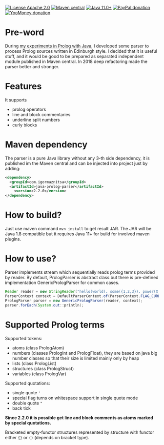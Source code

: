[![License Apache 2.0](https://img.shields.io/badge/license-Apache%20License%202.0-green.svg)](http://www.apache.org/licenses/LICENSE-2.0)
[![Maven central](https://maven-badges.herokuapp.com/maven-central/com.igormaznitsa/java-prolog-parser/badge.svg)](http://search.maven.org/#artifactdetails|com.igormaznitsa|java-prolog-parser|2.2.0|jar)
[![Java 11.0+](https://img.shields.io/badge/java-8.0%2b-green.svg)](https://bell-sw.com/pages/downloads/#jdk-21-lts)
[![PayPal donation](https://img.shields.io/badge/donation-PayPal-cyan.svg)](https://www.paypal.com/cgi-bin/webscr?cmd=_s-xclick&hosted_button_id=AHWJHJFBAWGL2)
[![YooMoney donation](https://img.shields.io/badge/donation-Yoo.money-blue.svg)](https://yoomoney.ru/to/41001158080699)


# Pre-word

During [my experiments in Prolog with Java](https://github.com/raydac/jprol), I developed some parser to process Prolog sources written in Edinburgh style. I decided that it is useful stuff, and it would be good to be prepared as separated independent module published in Maven central. In 2018 deep refactoring made the parser better and stronger.

# Features

It supports
 - prolog operators
 - line and block commentaries
 - underline split numbers
 - curly blocks

# Maven dependency

The parser is a pure Java library without any 3-th side dependency, it is published im the Maven central and can be injected into project just by adding:
```xml
<dependency>
  <groupId>com.igormaznitsa</groupId>
  <artifactId>java-prolog-parser</artifactId>
    <version>2.2.0</version>
</dependency>
```

# How to build?

Just use maven command `mvn install` to get result JAR. The JAR will be Java 1.8 compatible but it requires Java 11+ for
build for involved maven plugins.

# How to use?
Parser implements stream which sequentially reads prolog terms provided by reader. By default, PrologParser is abstract class but there is pre-defined implementation GenericPrologParser for common cases.
```java
Reader reader = new StringReader("hello(world). some({1,2,3}). power(X,Y,Z) :- Z is X ** Y.");
ParserContext context = DefaultParserContext.of(ParserContext.FLAG_CURLY_BRACKETS, Op.SWI);
PrologParser parser = new GenericPrologParser(reader, context);
parser.forEach(System.out::println);
```

# Supported Prolog terms
Supported tokens:
 - atoms (class PrologAtom)
 - numbers (classes PrologInt and PrologFloat), they are based on java big number classes so that their size is limited mainly only by heap
 - lists (class PrologList)
 - structures (class PrologStruct)
 - variables (class PrologVar)

Supported quotations:
 - single quote `'`
 - special flag turns on whitespace support in single quote mode
 - double quote `"`
 - back tick

__Since 2.2.0 it is possible get line and block comments as atoms marked by special quotations.__

Bracketed empty-functor structures represented by structure with functor either `{}` or `()` (depends on bracket type).
